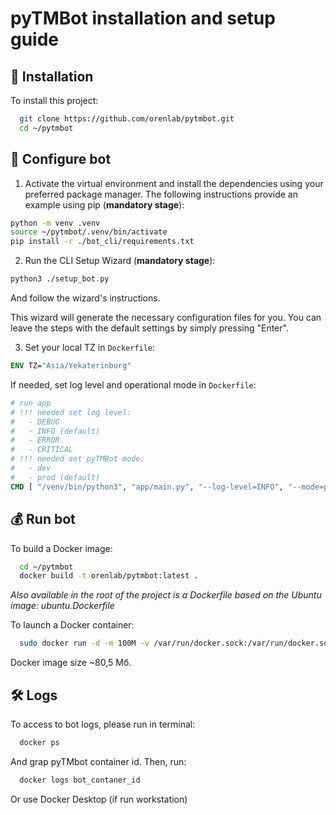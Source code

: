 # pyTMBot installation and setup guide

## 🔌 Installation

To install this project:

```bash
  git clone https://github.com/orenlab/pytmbot.git
  cd ~/pytmbot
```

## 🧪 Configure bot

1. Activate the virtual environment and install the dependencies using your preferred package manager.
   The following instructions provide an example using pip (__mandatory stage__):

```bash
python -m venv .venv
source ~/pytmbot/.venv/bin/activate
pip install -r ./bot_cli/requirements.txt
```

2. Run the CLI Setup Wizard (__mandatory stage__):

```bash
python3 ./setup_bot.py
```

And follow the wizard's instructions.

This wizard will generate the necessary configuration files for you.
You can leave the steps with the default settings by simply pressing "Enter".

3. Set your local TZ in `Dockerfile`:

```dockerfile
ENV TZ="Asia/Yekaterinburg"
```

If needed, set log level and operational mode in `Dockerfile`:

```dockerfile
# run app
# !!! needed set log level:
#   - DEBUG
#   - INFO (default)
#   - ERROR
#   - CRITICAL
# !!! needed set pyTMBot mode:
#   - dev
#   - prod (default)
CMD [ "/venv/bin/python3", "app/main.py", "--log-level=INFO", "--mode=prod" ]
```

## 💰 Run bot

To build a Docker image:

```bash
  cd ~/pytmbot
  docker build -t orenlab/pytmbot:latest .
```
*Also available in the root of the project is a Dockerfile based on the Ubuntu image: ubuntu.Dockerfile*

To launch a Docker container:

```bash
  sudo docker run -d -m 100M -v /var/run/docker.sock:/var/run/docker.sock:ro --restart=always --name=pytmbot --pid=host --security-opt=no-new-privileges orenlab/pytmbot:latest
```

Docker image size ~80,5 Мб.

## 🛠 Logs

To access to bot logs, please run in terminal:

```bash
  docker ps
```

And grap pyTMbot container id. Then, run:

```bash
  docker logs bot_contaner_id
```

Or use Docker Desktop (if run workstation)
